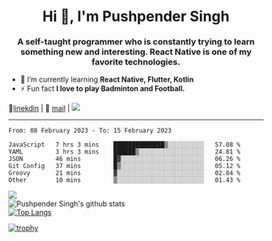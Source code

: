 <h1 align="center">Hi 👋, I'm Pushpender Singh</h1>
<h3 align="center">A self-taught programmer who is constantly trying to learn something new and interesting. React Native is one of my favorite technologies.</h3>

- 🌱 I’m currently learning **React Native, Flutter, Kotlin**
- ⚡ Fun fact **I love to play Badminton and Football.**

👔[linekdin](https://www.linkedin.com/in/pushpender-singh-240061202/) | 📧 [mail](mailto:pushpendersingh@p2devs.com) | ![](https://komarev.com/ghpvc/?username=pushpender-singh-ap&color=blue)


---

<!--START_SECTION:waka-->

```text
From: 08 February 2023 - To: 15 February 2023

JavaScript   7 hrs 3 mins    ██████████████▒░░░░░░░░░░   57.08 %
YAML         3 hrs 3 mins    ██████▒░░░░░░░░░░░░░░░░░░   24.81 %
JSON         46 mins         █▓░░░░░░░░░░░░░░░░░░░░░░░   06.26 %
Git Config   37 mins         █▒░░░░░░░░░░░░░░░░░░░░░░░   05.12 %
Groovy       21 mins         ▓░░░░░░░░░░░░░░░░░░░░░░░░   02.84 %
Other        10 mins         ▒░░░░░░░░░░░░░░░░░░░░░░░░   01.43 %
```

<!--END_SECTION:waka-->

<img align="left" src="https://github-readme-streak-stats.herokuapp.com/?user=pushpender-singh-ap&theme=dark" /></br>
![Pushpender Singh's github stats](https://github-readme-stats.vercel.app/api?username=pushpender-singh-ap&show_icons=true&theme=radical&count_private=true)</br>
[![Top Langs](https://github-readme-stats.vercel.app/api/top-langs/?username=pushpender-singh-ap&theme=radical)](https://github.com/pushpender-singh-ap/github-readme-stats)

[![trophy](https://github-profile-trophy.vercel.app/?username=pushpender-singh-ap&theme=radical)](https://github.com/pushpender-singh-ap/pushpender-singh-ap)
